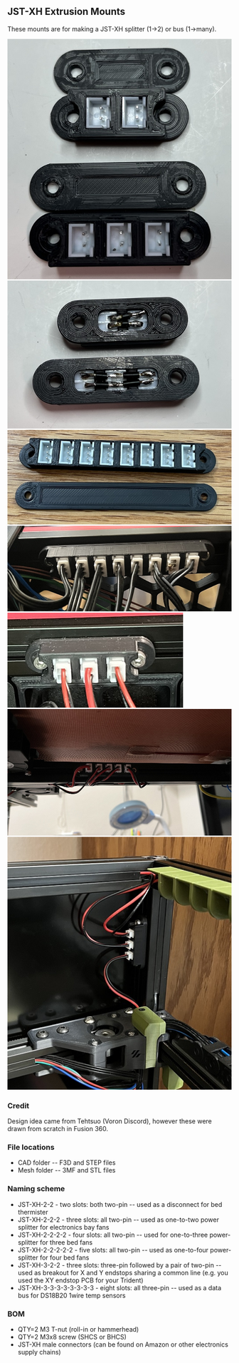 ## JST-XH Extrusion Mounts

These mounts are for making a JST-XH splitter (1->2) or bus (1->many).

![jpg](Images/JST-XH-connectors.jpg)
![jpg](Images/JST-XH-connectors-bottom.jpg)
![jpg](Images/JST-XH-3-3-3-3-3-3-3-3.jpg)
![jpg](Images/1wire-bus-in-place.jpg)
![jpg](Images/fan-power-dist-in-place.jpg)
![jpg](Images/bed-fan-power-dist-in-place.jpg)
![jpg](Images/led-light-dist-in-place.jpg)

### Credit
Design idea came from Tehtsuo (Voron Discord), however these were drawn from scratch in Fusion 360.

### File locations
- CAD folder -- F3D and STEP files
- Mesh folder -- 3MF and STL files

### Naming scheme
- JST-XH-2-2 - two slots: both two-pin -- used as a disconnect for bed thermister
- JST-XH-2-2-2 - three slots: all two-pin -- used as one-to-two power splitter for electronics bay fans
- JST-XH-2-2-2-2 - four slots: all two-pin -- used for one-to-three power-splitter for three bed fans
- JST-XH-2-2-2-2-2 - five slots: all two-pin -- used as one-to-four power-splitter for four bed fans
- JST-XH-3-2-2 - three slots: three-pin followed by a pair of two-pin -- used as breakout for X and Y endstops sharing a common line (e.g. you used the XY endstop PCB for your Trident)
- JST-XH-3-3-3-3-3-3-3-3 - eight slots: all three-pin -- used as a data bus for DS18B20 1wire temp sensors

### BOM
- QTY=2 M3 T-nut (roll-in or hammerhead)
- QTY=2 M3x8 screw (SHCS or BHCS)
- JST-XH male connectors (can be found on Amazon or other electronics supply chains)
